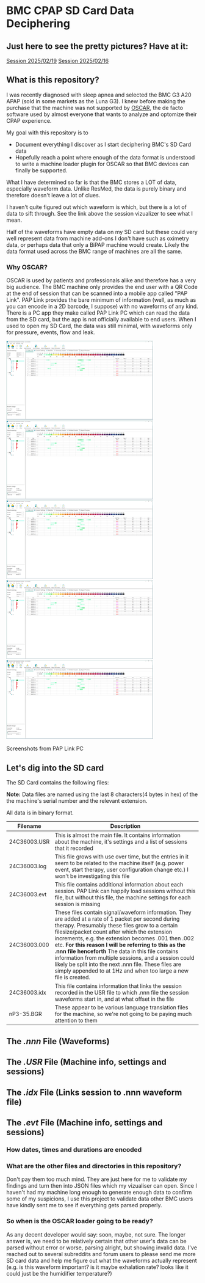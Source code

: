 # BMC CPAP SD Card Data Deciphering

## Just here to see the pretty pictures? Have at it:
[Session 2025/02/19](https://riaancillie.github.io/BmcCpapData/?file=20250219)
[Session 2025/02/16](https://riaancillie.github.io/BmcCpapData/?file=20250219)

## What is this repository?
I was recently diagnosed with sleep apnea and selected the BMC G3 A20 APAP (sold in some markets as the Luna G3). I knew before making the purchase that the machine was not supported by [OSCAR](https://www.sleepfiles.com/OSCAR/), the de facto software used by almost everyone that wants to analyze and optomize their CPAP experience. 

My goal with this repository is to
- Document everything I discover as I start deciphering BMC's SD Card data 
- Hopefully reach a point where enough of the data format is understood to write a machine loader plugin for OSCAR so that BMC devices can finally be supported.

What I have determined so far is that the BMC stores a LOT of data, especially waveform data. Unlike ResMed, the data is purely binary and therefore doesn't leave a lot of clues. 

I haven't quite figured out which waveform is which, but there is a lot of data to sift through. See the link above the session vizualizer to see what I mean. 

Half of the waveforms have empty data on my SD card but these could very well represent data from machine add-ons I don't have such as oximetry data, or perhaps data that only a BiPAP machine would create. Likely the data format used across the BMC range of machines are all the same.

### Why OSCAR?
OSCAR is used by patients and professionals alike and therefore has a very big audience. The BMC machine only provides the end user with a QR Code at the end of session that can be scanned into a mobile app called "PAP Link". PAP Link provides the bare minimum of information (well, as much as you can encode in a 2D barcode, I suppose) with no waveforms of any kind. 
There is a PC app they make called PAP Link PC which can read the data from the SD card, but the app is not officially available to end users. When I used to open my SD Card, the data was still minimal, with waveforms only for pressure, events, flow and leak. 

[![PapLink](images/thumbPapLinkPc01.png)](images/thumbPapLinkPc01.png)  [![PapLink](images/thumbPapLinkPc01.png)](images/thumbPapLinkPc01.png)  [![PapLink](images/thumbPapLinkPc01.png)](images/thumbPapLinkPc01.png)  [![PapLink](images/thumbPapLinkPc01.png)](images/thumbPapLinkPc01.png)  [![PapLink](images/thumbPapLinkPc01.png)](images/thumbPapLinkPc01.png)

Screenshots from PAP Link PC

## Let's dig into the SD card

The SD Card contains the following files:

**Note:** Data files are named using the last 8 characters(4 bytes in hex) of the the machine's serial number and the relevant extension. 

All data is in binary format.

|Filename|Description|
|---------|----------|
|24C36003.USR|This is almost the main file. It contains information about the machine, it's settings and a list of sessions that it recorded|
|24C36003.log|This file grows with use over time, but the entries in it seem to be related to the machine itself (e.g. power event, start therapy, user configuration change etc.) I won't be investigating this file|
|24C36003.evt|This file contains additional information about each session. PAP Link can happily load sessions without this file, but without this file, the machine settings for each session is missing|
|24C36003.000|These files contain signal/waveform information. They are added at a rate of 1 packet per second during therapy. Presumably these files grow to a certain filesize/packet count after which the extension increments, e.g. the extension becomes .001 then .002 etc. **For this reason I will be referring to this as the .nnn file henceforth** The data in this file contains information from multiple sessions, and a session could likely be split into the next .nnn file. These files are simply appended to at 1Hz and when too large a new file is created.|
|24C36003.idx|This file contains information that links the session recorded in the USR file to which .nnn file the session waveforms start in, and at what offset in the file|
|nP3-35.BGR|These appear to be various language translation files for the machine, so we're not going to be paying much attention to them|

## The *.nnn* File (Waveforms)

## The *.USR* File (Machine info, settings and sessions)

## The *.idx* File (Links session to .nnn waveform file)

## The *.evt* File (Machine info, settings and sessions)

### How dates, times and durations are encoded

### What are the other files and directories in this repository?
Don't pay them too much mind. They are just here for me to validate my findings and turn then into JSON files which my vizualiser can open. Since I haven't had my machine long enough to generate enough data to confirm some of my suspicions, I use this project to validate data other BMC users have kindly sent me to see if everything gets parsed properly. 

### So when is the OSCAR loader going to be ready?
As any decent developer would say: soon, maybe, not sure. The longer answer is, we need to be relatively certain that other user's data can be parsed without error or worse, parsing alright, but showing invalid data. I've reached out to several subreddits and forum users to please send me more SD card data and help me figure out what the waveforms actually represent (e.g. is this waveform important? is it maybe exhalation rate? looks like it could just be the humidifier temperature?)




